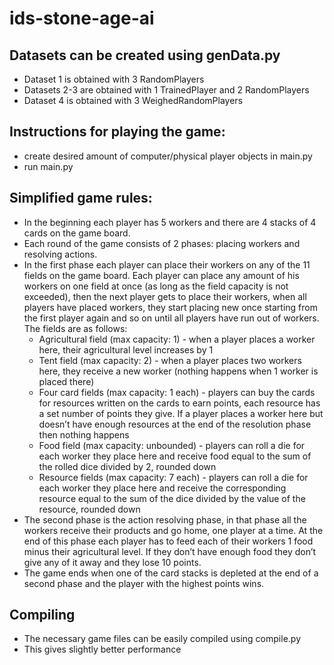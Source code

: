# ids-stone-age-ai

## Datasets can be created using genData.py
* Dataset 1 is obtained with 3 RandomPlayers
* Datasets 2-3 are obtained with 1 TrainedPlayer and 2 RandomPlayers
* Dataset 4 is obtained with 3 WeighedRandomPlayers

## Instructions for playing the game:
* create desired amount of computer/physical player objects in main.py
* run main.py

## Simplified game rules:
* In the beginning each player has 5 workers and there are 4 stacks of 4 cards on the game board.
* Each round of the game consists of 2 phases: placing workers and resolving actions.
* In the first phase each player can place their workers on any of the 11 fields on the game board. Each player can place any amount of his workers on one field at once (as long as the field capacity is not exceeded), then the next player gets to place their workers, when all players have placed workers, they start placing new once starting from the first player again and so on until all players have run out of workers. The fields are as follows:  
  * Agricultural field (max capacity: 1) - when a player places a worker here, their agricultural level increases by 1
  * Tent field (max capacity: 2) - when a player places two workers here, they receive a new worker (nothing happens when 1 worker is placed there)
  * Four card fields (max capacity: 1 each) - players can buy the cards for resources written on the cards to earn points, each resource has a set number of points they give. If a player places a worker here but doesn’t have enough resources at the end of the resolution phase then nothing happens
  * Food field (max capacity: unbounded) - players can roll a die for each worker they place here and receive food equal to the sum of the rolled dice divided by 2, rounded down
  * Resource fields (max capacity: 7 each) - players can roll a die for each worker they place here and receive the corresponding resource equal to the sum of the dice divided by the value of the resource, rounded down
* The second phase is the action resolving phase, in that phase all the workers receive their products and go home, one player at a time. At the end of this phase each player has to feed each of their workers 1 food minus their agricultural level. If they don’t have enough food they don’t give any of it away and they lose 10 points.
* The game ends when one of the card stacks is depleted at the end of a second phase and the player with the highest points wins.

## Compiling
* The necessary game files can be easily compiled using compile.py
* This gives slightly better performance